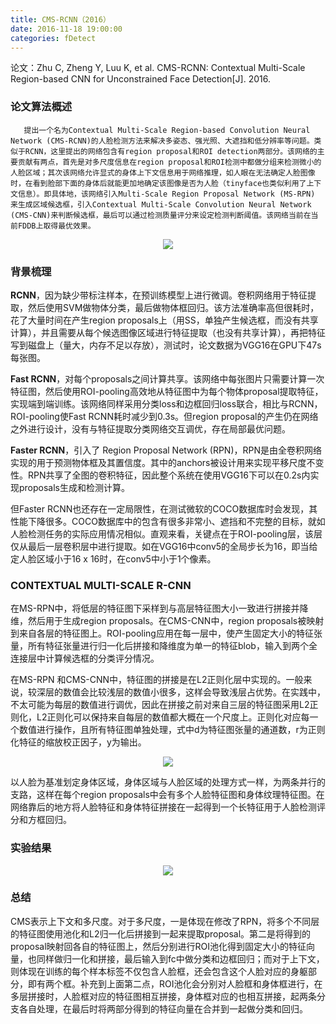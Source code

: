 ```yaml
---
title: CMS-RCNN（2016）
date: 2016-11-18 19:00:00
categories: fDetect
---
```


<script type="text/javascript" src="http://cdn.mathjax.org/mathjax/latest/MathJax.js?config=default"></script>

论文：Zhu C, Zheng Y, Luu K, et al. CMS-RCNN: Contextual Multi-Scale Region-based CNN for Unconstrained Face Detection[J]. 2016.

### 论文算法概述

       提出一个名为Contextual Multi-Scale Region-based Convolution Neural Network (CMS-RCNN)的人脸检测方法来解决多姿态、强光照、大遮挡和低分辨率等问题。类似于RCNN，这里提出的网络包含有region proposal和ROI detection两部分。该网络的主要贡献有两点，首先是对多尺度信息在region proposal和ROI检测中都做分组来检测微小的人脸区域；其次该网络允许显式的身体上下文信息用于网络推理，如人眼在无法确定人脸图像时，在看到脸部下面的身体后就能更加地确定该图像是否为人脸（tinyface也类似利用了上下文信息）。即具体地，该网络引入Multi-Scale Region Proposal Network (MS-RPN) 来生成区域候选框，引入Contextual Multi-Scale Convolution Neural Network (CMS-CNN)来判断候选框，最后可以通过检测质量评分来设定检测判断阈值。该网络当前在当前FDDB上取得最优效果。

<center><img src="{{ site.baseurl }}/images/pdDetect/cmsrcnn1.png"></center>

### 背景梳理

   <strong>RCNN</strong>，因为缺少带标注样本，在预训练模型上进行微调。卷积网络用于特征提取，然后使用SVM做物体分类，最后做物体框回归。该方法准确率高但很耗时，花了大量时间在产生region proposals上（用SS，单独产生候选框，而没有共享计算），并且需要从每个候选图像区域进行特征提取（也没有共享计算），再把特征写到磁盘上（量大，内存不足以存放），测试时，论文数据为VGG16在GPU下47s每张图。

   <strong>Fast RCNN</strong>，对每个proposals之间计算共享。该网络中每张图片只需要计算一次特征图，然后使用ROI-pooling高效地从特征图中为每个物体proposal提取特征，实现端到端训练。该网络同样采用分类loss和边框回归loss联合，相比与RCNN，ROI-pooling使Fast RCNN耗时减少到0.3s。但region proposal的产生仍在网络之外进行设计，没有与特征提取分类网络交互调优，存在局部最优问题。

   <strong>Faster RCNN</strong>，引入了 Region Proposal Network (RPN)，RPN是由全卷积网络实现的用于预测物体框及其置信度。其中的anchors被设计用来实现平移尺度不变性。RPN共享了全图的卷积特征，因此整个系统在使用VGG16下可以在0.2s内实现proposals生成和检测计算。
   
   但Faster RCNN也还存在一定局限性，在测试微软的COCO数据库时会发现，其性能下降很多。COCO数据库中的包含有很多非常小、遮挡和不完整的目标，就如人脸检测任务的实际应用情况相似。直观来看，关键点在于ROI-pooling层，该层仅从最后一层卷积层中进行提取。如在VGG16中conv5的全局步长为16，即当给定人脸区域小于16 x 16时，在conv5中小于1个像素。

### CONTEXTUAL MULTI-SCALE R-CNN

   在MS-RPN中，将低层的特征图下采样到与高层特征图大小一致进行拼接并降维，然后用于生成region proposals。在CMS-CNN中，region proposals被映射到来自各层的特征图上。ROI-pooling应用在每一层中，使产生固定大小的特征张量，所有特征张量进行归一化后拼接和降维度为单一的特征blob，输入到两个全连接层中计算候选框的分类评分情况。

   在MS-RPN 和CMS-CNN中，特征图的拼接是在L2正则化层中实现的。一般来说，较深层的数值会比较浅层的数值小很多，这样会导致浅层占优势。在实践中，不太可能为每层的数值进行调优，因此在拼接之前对来自三层的特征图采用L2正则化，L2正则化可以保持来自每层的数值都大概在一个尺度上。正则化对应每一个数值进行操作，且所有特征图单独处理，式中d为特征图张量的通道数，r为正则化特征的缩放校正因子，y为输出。

<center><img src="{{ site.baseurl }}/images/pdDetect/cmsrcnn2.png"></center>

   以人脸为基准划定身体区域，身体区域与人脸区域的处理方式一样，为两条并行的支路，这样在每个region proposals中会有多个人脸特征图和身体纹理特征图。在网络靠后的地方将人脸特征和身体特征拼接在一起得到一个长特征用于人脸检测评分和方框回归。

### 实验结果

<center><img src="{{ site.baseurl }}/images/pdDetect/cmsrcnn3.png"></center>

### 总结

   CMS表示上下文和多尺度。对于多尺度，一是体现在修改了RPN，将多个不同层的特征图使用池化和L2归一化后拼接到一起来提取proposal。第二是将得到的proposal映射回各自的特征图上，然后分别进行ROI池化得到固定大小的特征向量，也同样做归一化和拼接，最后输入到fc中做分类和边框回归；而对于上下文，则体现在训练的每个样本标签不仅包含人脸框，还会包含这个人脸对应的身躯部分，即有两个框。补充到上面第二点，ROI池化会分别对人脸框和身体框进行，在多层拼接时，人脸框对应的特征图相互拼接，身体框对应的也相互拼接，起两条分支各自处理，在最后时将两部分得到的特征向量在合并到一起做分类和回归。


